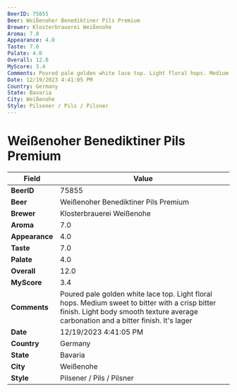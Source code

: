 ```yaml
---
BeerID: 75855
Beer: Weißenoher Benediktiner Pils Premium
Brewer: Klosterbrauerei Weißenohe
Aroma: 7.0
Appearance: 4.0
Taste: 7.0
Palate: 4.0
Overall: 12.0
MyScore: 3.4
Comments: Poured pale golden white lace top. Light floral hops. Medium sweet to bitter with a crisp bitter finish. Light body smooth texture average carbonation and a bitter finish. It's lager
Date: 12/19/2023 4:41:05 PM
Country: Germany
State: Bavaria
City: Weißenohe
Style: Pilsener / Pils / Pilsner
---
```


# Weißenoher Benediktiner Pils Premium

| Field         | Value |
|---------------|-------|
| **BeerID** | 75855 |
| **Beer** | Weißenoher Benediktiner Pils Premium |
| **Brewer** | Klosterbrauerei Weißenohe |
| **Aroma** | 7.0 |
| **Appearance** | 4.0 |
| **Taste** | 7.0 |
| **Palate** | 4.0 |
| **Overall** | 12.0 |
| **MyScore** | 3.4 |
| **Comments** | Poured pale golden white lace top. Light floral hops. Medium sweet to bitter with a crisp bitter finish. Light body smooth texture average carbonation and a bitter finish. It's lager  |
| **Date** | 12/19/2023 4:41:05 PM |
| **Country** | Germany |
| **State** | Bavaria |
| **City** | Weißenohe |
| **Style** | Pilsener / Pils / Pilsner |
